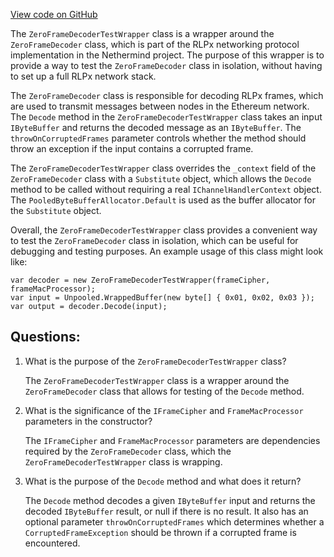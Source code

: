 [View code on GitHub](https://github.com/nethermindeth/nethermind/Nethermind.Network.Test/Rlpx/TestWrappers/ZeroFrameDecoderTestWrapper.cs)

The `ZeroFrameDecoderTestWrapper` class is a wrapper around the `ZeroFrameDecoder` class, which is part of the RLPx networking protocol implementation in the Nethermind project. The purpose of this wrapper is to provide a way to test the `ZeroFrameDecoder` class in isolation, without having to set up a full RLPx network stack.

The `ZeroFrameDecoder` class is responsible for decoding RLPx frames, which are used to transmit messages between nodes in the Ethereum network. The `Decode` method in the `ZeroFrameDecoderTestWrapper` class takes an input `IByteBuffer` and returns the decoded message as an `IByteBuffer`. The `throwOnCorruptedFrames` parameter controls whether the method should throw an exception if the input contains a corrupted frame.

The `ZeroFrameDecoderTestWrapper` class overrides the `_context` field of the `ZeroFrameDecoder` class with a `Substitute` object, which allows the `Decode` method to be called without requiring a real `IChannelHandlerContext` object. The `PooledByteBufferAllocator.Default` is used as the buffer allocator for the `Substitute` object.

Overall, the `ZeroFrameDecoderTestWrapper` class provides a convenient way to test the `ZeroFrameDecoder` class in isolation, which can be useful for debugging and testing purposes. An example usage of this class might look like:

```
var decoder = new ZeroFrameDecoderTestWrapper(frameCipher, frameMacProcessor);
var input = Unpooled.WrappedBuffer(new byte[] { 0x01, 0x02, 0x03 });
var output = decoder.Decode(input);
```
## Questions: 
 1. What is the purpose of the `ZeroFrameDecoderTestWrapper` class?
    
    The `ZeroFrameDecoderTestWrapper` class is a wrapper around the `ZeroFrameDecoder` class that allows for testing of the `Decode` method.

2. What is the significance of the `IFrameCipher` and `FrameMacProcessor` parameters in the constructor?
    
    The `IFrameCipher` and `FrameMacProcessor` parameters are dependencies required by the `ZeroFrameDecoder` class, which the `ZeroFrameDecoderTestWrapper` class is wrapping.

3. What is the purpose of the `Decode` method and what does it return?
    
    The `Decode` method decodes a given `IByteBuffer` input and returns the decoded `IByteBuffer` result, or null if there is no result. It also has an optional parameter `throwOnCorruptedFrames` which determines whether a `CorruptedFrameException` should be thrown if a corrupted frame is encountered.